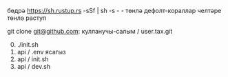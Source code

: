 бөдрә https://sh.rustup.rs -sSf | sh -s - - төнлә дефолт-кораллар челтәре<br>төнлә раступ

git clone git@github.com: кулланучы-салым / user.tax.git

0. ./init.sh
1. api / .env ясагыз
2. api / init.sh
3. api / dev.sh